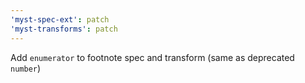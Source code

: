 ```yaml
---
'myst-spec-ext': patch
'myst-transforms': patch
---
```


Add `enumerator` to footnote spec and transform (same as deprecated `number`)
